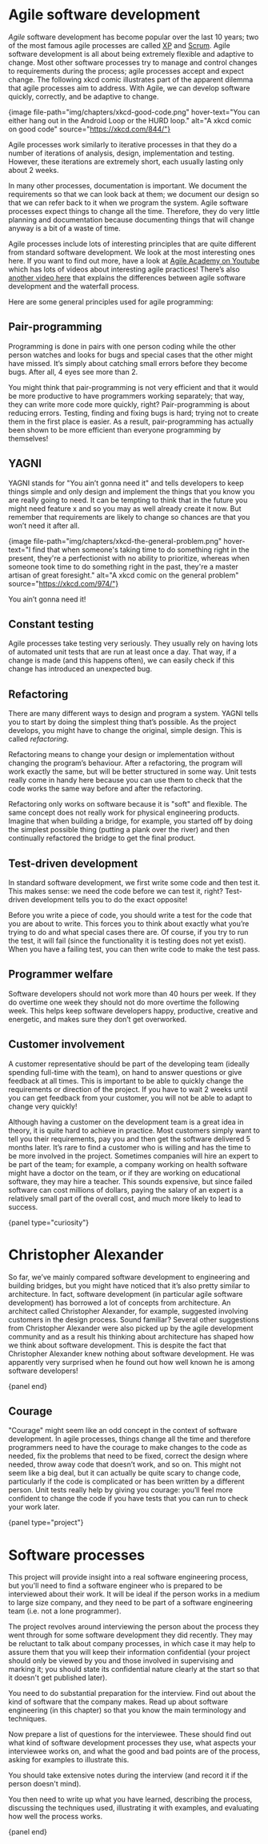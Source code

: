 # Agile software development

*Agile* software development has become popular over the last 10 years; two of the most famous agile processes are called [XP](https://en.wikipedia.org/wiki/Extreme_programming) and [Scrum](https://en.wikipedia.org/wiki/Scrum_(development)).
Agile software development is all about being extremely flexible and adaptive to change.
Most other software processes try to manage and control changes to requirements during the process; agile processes accept and expect change.
The following xkcd comic illustrates part of the apparent dilemma that agile processes aim to address.
With Agile, we can develop software quickly, correctly, and be adaptive to change.

{image file-path="img/chapters/xkcd-good-code.png" hover-text="You can either hang out in the Android Loop or the HURD loop." alt="A xkcd comic on good code" source="https://xkcd.com/844/"}

Agile processes work similarly to iterative processes in that they do a number of iterations of analysis, design, implementation and testing.
However, these iterations are extremely short, each usually lasting only about 2 weeks.

In many other processes, documentation is important.
We document the requirements so that we can look back at them; we document our design so that we can refer back to it when we program the system.
Agile software processes expect things to change all the time.
Therefore, they do very little planning and documentation because documenting things that will change anyway is a bit of a waste of time.

Agile processes include lots of interesting principles that are quite different from standard software development.
We look at the most interesting ones here.
If you want to find out more, have a look at [Agile Academy on Youtube](https://www.youtube.com/user/AgileAcademyAus) which has lots of videos about interesting agile practices!
There’s also [another video here](https://www.youtube.com/watch?v=kqz_jDS0RWY) that explains the differences between agile software development and the waterfall process.

Here are some general principles used for agile programming:

## Pair-programming

Programming is done in pairs with one person coding while the other person watches and looks for bugs and special cases that the other might have missed.
It’s simply about catching small errors before they become bugs.
After all, 4 eyes see more than 2.

You might think that pair-programming is not very efficient and that it would be more productive to have programmers working separately; that way, they can write more code more quickly, right?
Pair-programming is about reducing errors.
Testing, finding and fixing bugs is hard; trying not to create them in the first place is easier.
As a result, pair-programming has actually been shown to be more efficient than everyone programming by themselves!

## YAGNI

YAGNI stands for "You ain’t gonna need it" and tells developers to keep things simple and only design and implement the things that you know you are really going to need.
It can be tempting to think that in the future you might need feature x and so you may as well already create it now.
But remember that requirements are likely to change so chances are that you won’t need it after all.

{image file-path="img/chapters/xkcd-the-general-problem.png" hover-text="I find that when someone's taking time to do something right in the present, they're a perfectionist with no ability to prioritize, whereas when someone took time to do something right in the past, they're a master artisan of great foresight." alt="A xkcd comic on the general problem" source="https://xkcd.com/974/"}

You ain’t gonna need it!

## Constant testing

Agile processes take testing very seriously.
They usually rely on having lots of automated unit tests that are run at least once a day.
That way, if a change is made (and this happens often), we can easily check if this change has introduced an unexpected bug.

## Refactoring

There are many different ways to design and program a system.
YAGNI tells you to start by doing the simplest thing that’s possible.
As the project develops, you might have to change the original, simple design.
This is called *refactoring*.

Refactoring means to change your design or implementation without changing the program’s behaviour.
After a refactoring, the program will work exactly the same, but will be better structured in some way.
Unit tests really come in handy here because you can use them to check that the code works the same way before and after the refactoring.

Refactoring only works on software because it is "soft" and flexible.
The same concept does not really work for physical engineering products.
Imagine that when building a bridge, for example, you started off by doing the simplest possible thing (putting a plank over the river) and then continually refactored the bridge to get the final product.

## Test-driven development

In standard software development, we first write some code and then test it.
This makes sense: we need the code before we can test it, right?
Test-driven development tells you to do the exact opposite!

Before you write a piece of code, you should write a test for the code that you are about to write.
This forces you to think about exactly what you’re trying to do and what special cases there are.
Of course, if you try to run the test, it will fail (since the functionality it is testing does not yet exist).
When you have a failing test, you can then write code to make the test pass.

## Programmer welfare

Software developers should not work more than 40 hours per week.
If they do overtime one week they should not do more overtime the following week.
This helps keep software developers happy, productive, creative and energetic, and makes sure they don’t get overworked.

## Customer involvement

A customer representative should be part of the developing team (ideally spending full-time with the team), on hand to answer questions or give feedback at all times.
This is important to be able to quickly change the requirements or direction of the project.
If you have to wait 2 weeks until you can get feedback from your customer, you will not be able to adapt to change very quickly!

Although having a customer on the development team is a great idea in theory, it is quite hard to achieve in practice.
Most customers simply want to tell you their requirements, pay you and then get the software delivered 5 months later.
It’s rare to find a customer who is willing and has the time to be more involved in the project.
Sometimes companies will hire an expert to be part of the team; for example, a company working on health software might have a doctor on the team, or if they are working on educational software, they may hire a teacher.
This sounds expensive, but since failed software can cost millions of dollars, paying the salary of an expert is a relatively small part of the overall cost, and much more likely to lead to success.

{panel type="curiosity"}

# Christopher Alexander

So far, we’ve mainly compared software development to engineering and building bridges, but you might have noticed that it’s also pretty similar to architecture.
In fact, software development (in particular agile software development) has borrowed a lot of concepts from architecture.
An architect called Christopher Alexander, for example, suggested involving customers in the design process.
Sound familiar?
Several other suggestions from Christopher Alexander were also picked up by the agile development community and as a result his thinking about architecture has shaped how we think about software development.
This is despite the fact that Christopher Alexander knew nothing about software development.
He was apparently very surprised when he found out how well known he is among software developers!

{panel end}

## Courage

"Courage" might seem like an odd concept in the context of software development.
In agile processes, things change all the time and therefore programmers need to have the courage to make changes to the code as needed, fix the problems that need to be fixed, correct the design where needed, throw away code that doesn’t work, and so on.
This might not seem like a big deal, but it can actually be quite scary to change code, particularly if the code is complicated or has been written by a different person.
Unit tests really help by giving you courage: you’ll feel more confident to change the code if you have tests that you can run to check your work later.

{panel type="project"}

# Software processes

This project will provide insight into a real software engineering process, but you'll need to find a software engineer who is prepared to be interviewed about their work.
It will be ideal if the person works in a medium to large size company, and they need to be part of a software engineering team (i.e. not a lone programmer).

The project revolves around interviewing the person about the process they went through for some software development they did recently.
They may be reluctant to talk about company processes, in which case it may help to assure them that you will keep their information confidential (your project should only be viewed by you and those involved in supervising and marking it; you should state its confidential nature clearly at the start so that it doesn't get published later).

You need to do substantial preparation for the interview.
Find out about the kind of software that the company makes.
Read up about software engineering (in this chapter) so that you know the main terminology and techniques.

Now prepare a list of questions for the interviewee.
These should find out what kind of software development processes they use, what aspects your interviewee works on, and what the good and bad points are of the process, asking for examples to illustrate this.

You should take extensive notes during the interview (and record it if the person doesn't mind).

You then need to write up what you have learned, describing the process, discussing the techniques used, illustrating it with examples, and evaluating how well the process works.

{panel end}
